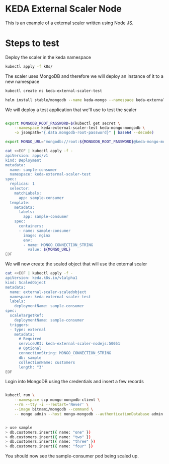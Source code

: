 # KEDA External Scaler Node

This is an example of a external scaler written using Node JS.


# Steps to test

Deploy the scaler in the keda namespace

```sh
kubectl apply -f k8s/
```

The scaler uses MongoDB and therefore we will deploy an instance of it to a new namespace

```sh
kubectl create ns keda-external-scaler-test

helm install stable/mongodb --name keda-mongo --namespace keda-external-scaler-test
```

We will deploy a test application that we'll use to test the scaler

```sh

export MONGODB_ROOT_PASSWORD=$(kubectl get secret \
    --namespace keda-external-scaler-test keda-mongo-mongodb \
    -o jsonpath="{.data.mongodb-root-password}" | base64 --decode)

export MONGO_URL="mongodb://root:${MONGODB_ROOT_PASSWORD}@keda-mongo-mongodb.keda-external-scaler-test.svc.cluster.local"

cat <<EOF | kubectl apply -f -
apiVersion: apps/v1
kind: Deployment
metadata:
  name: sample-consumer
  namespace: keda-external-scaler-test
spec:
  replicas: 1
  selector:
    matchLabels:
      app: sample-consumer
  template:
    metadata:
      labels:
        app: sample-consumer
    spec:
      containers:
      - name: sample-consumer
        image: nginx
        env:
        - name: MONGO_CONNECTION_STRING
          value: ${MONGO_URL}
EOF
```

We will now create the scaled object that will use the external scaler

```sh
cat <<EOF | kubectl apply -f -
apiVersion: keda.k8s.io/v1alpha1
kind: ScaledObject
metadata:
  name: external-scaler-scaledobject
  namespace: keda-external-scaler-test
  labels:
    deploymentName: sample-consumer
spec:
  scaleTargetRef:
    deploymentName: sample-consumer
  triggers:
  - type: external
    metadata:
      # Required
      serviceURI: keda-external-scaler-nodejs:50051
      # Optional
      connectionString: MONGO_CONNECTION_STRING
      db: sample
      collectionName: customers
      length: "3"
EOF
```

Login into MongoDB using the credentials and insert a few records

```sh

kubectl run \
    --namespace ccp mongo-mongodb-client \
    --rm --tty -i --restart='Never' \
    --image bitnami/mongodb --command \
    -- mongo admin --host mongo-mongodb --authenticationDatabase admin -u root -p $MONGODB_ROOT_PASSWORD


> use sample
> db.customers.insert({ name: "one" })
> db.customers.insert({ name: "two" })
> db.customers.insert({ name: "three" })
> db.customers.insert({ name: "four" })
```

You should now see the sample-consumer pod being scaled up.
